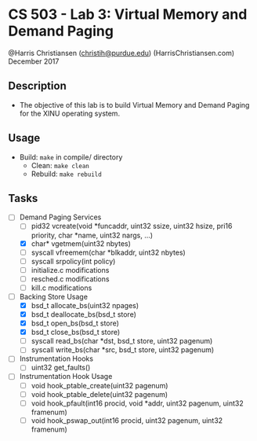 # CS 503 - Lab 3: Virtual Memory and Demand Paging 

@Harris Christiansen (christih@purdue.edu) (HarrisChristiansen.com)  
December 2017  

## Description
- The objective of this lab is to build Virtual Memory and Demand Paging for the XINU operating system.

## Usage
- Build: `make` in compile/ directory
	- Clean: `make clean`
	- Rebuild: `make rebuild`

## Tasks
- [ ] Demand Paging Services
	- [ ] pid32 vcreate(void *funcaddr, uint32 ssize, uint32 hsize, pri16 priority, char *name, uint32 nargs, ...)
	- [X] char* vgetmem(uint32 nbytes)
	- [ ] syscall vfreemem(char *blkaddr, uint32 nbytes)
	- [ ] syscall srpolicy(int policy)
	- [ ] initialize.c modifications
	- [ ] resched.c modifications
	- [ ] kill.c modifications
- [ ] Backing Store Usage
	- [X] bsd_t allocate_bs(uint32 npages)
	- [X] bsd_t deallocate_bs(bsd_t store)
	- [X] bsd_t open_bs(bsd_t store)
	- [X] bsd_t close_bs(bsd_t store)
	- [ ] syscall read_bs(char *dst, bsd_t store, uint32 pagenum)
	- [ ] syscall write_bs(char *src, bsd_t store, uint32 pagenum)
- [ ] Instrumentation Hooks
	- [ ] uint32 get_faults()
- [ ] Instrumentation Hook Usage
	- [ ] void hook_ptable_create(uint32 pagenum)
	- [ ] void hook_ptable_delete(uint32 pagenum)
	- [ ] void hook_pfault(int16 procid, void *addr, uint32 pagenum, uint32 framenum)
	- [ ] void hook_pswap_out(int16 procid, uint32 pagenum, uint32 framenum)
